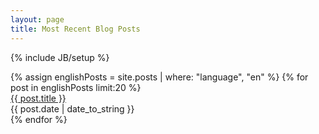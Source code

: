 ```yaml
---
layout: page
title: Most Recent Blog Posts
---
```

{% include JB/setup %}

<div>
  {% assign englishPosts = site.posts | where: "language", "en" %}
  {% for post in englishPosts limit:20 %}
	<div class="row">
		<div class="col-xs-6">
			<a href="{{ BASE_PATH }}{{ post.url }}">{{ post.title }}</a>
		</div>
		<div class="col-xs-6">
			<span class="pull-right small">
			{{ post.date | date_to_string }}
			</span>
		</div>
	</div>
  {% endfor %}
</div>
